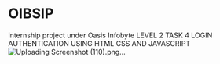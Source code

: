 # OIBSIP
internship project under Oasis Infobyte
 LEVEL 2 TASK 4
 LOGIN AUTHENTICATION USING HTML CSS AND JAVASCRIPT
![Uploading Screenshot (110).png…]()
